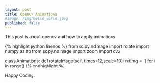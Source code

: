 ```yaml
---
layout: post
title: OpenCv Animations
#image: /img/hello_world.jpeg
published: false
---
```


This post is about opencv and how to apply animations


{% highlight python linenos %} 
from scipy.ndimage import rotate
import numpy as np
from scipy.ndimage import zoom
import cv2

class Animations:
  def rotateImage(self, times=12,scale=10):
    retImg = []
    for i in range()
{% endhighlight %} 



Happy Coding.
